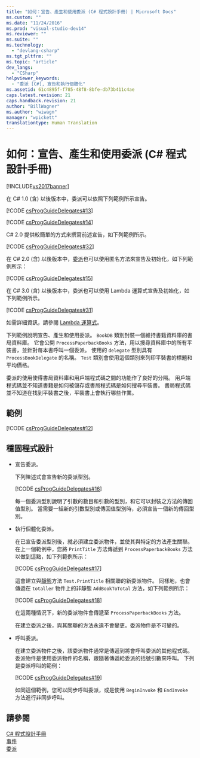 ```yaml
---
title: "如何：宣告、產生和使用委派 (C# 程式設計手冊) | Microsoft Docs"
ms.custom: ""
ms.date: "11/24/2016"
ms.prod: "visual-studio-dev14"
ms.reviewer: ""
ms.suite: ""
ms.technology: 
  - "devlang-csharp"
ms.tgt_pltfrm: ""
ms.topic: "article"
dev_langs: 
  - "CSharp"
helpviewer_keywords: 
  - "委派 [C#], 宣告和執行個體化"
ms.assetid: 61c4895f-f785-48f8-8bfe-db73b411c4ae
caps.latest.revision: 21
caps.handback.revision: 21
author: "BillWagner"
ms.author: "wiwagn"
manager: "wpickett"
translationtype: Human Translation
---
```

# 如何：宣告、產生和使用委派 (C# 程式設計手冊)
[!INCLUDE[vs2017banner](../../../csharp/includes/vs2017banner.md)]

在 C\# 1.0 \(含\) 以後版本中，委派可以依照下列範例所示宣告。  
  
 [!CODE [csProgGuideDelegates#13](../CodeSnippet/VS_Snippets_VBCSharp/csProgGuideDelegates#13)]  
  
 [!CODE [csProgGuideDelegates#14](../CodeSnippet/VS_Snippets_VBCSharp/csProgGuideDelegates#14)]  
  
 C\# 2.0 提供較簡單的方式來撰寫前述宣告，如下列範例所示。  
  
 [!CODE [csProgGuideDelegates#32](../CodeSnippet/VS_Snippets_VBCSharp/csProgGuideDelegates#32)]  
  
 在 C\# 2.0 \(含\) 以後版本中，[委派](../../../csharp/language-reference/keywords/delegate.md)也可以使用匿名方法來宣告及初始化，如下列範例所示：  
  
 [!CODE [csProgGuideDelegates#15](../CodeSnippet/VS_Snippets_VBCSharp/csProgGuideDelegates#15)]  
  
 在 C\# 3.0 \(含\) 以後版本中，委派也可以使用 Lambda 運算式宣告及初始化，如下列範例所示。  
  
 [!CODE [csProgGuideDelegates#31](../CodeSnippet/VS_Snippets_VBCSharp/csProgGuideDelegates#31)]  
  
 如需詳細資訊，請參閱 [Lambda 運算式](../../../csharp/programming-guide/statements-expressions-operators/lambda-expressions.md)。  
  
 下列範例說明宣告、產生和使用委派。  `BookDB` 類別封裝一個維持書籍資料庫的書局資料庫。  它會公開 `ProcessPaperbackBooks` 方法，用以搜尋資料庫中的所有平裝書，並針對每本書呼叫一個委派。  使用的 `delegate` 型別具有 `ProcessBookDelegate` 的名稱。  `Test` 類別會使用這個類別來列印平裝書的標題和平均價格。  
  
 委派的使用使得書局資料庫和用戶端程式碼之間的功能作了良好的分隔。  用戶端程式碼並不知道書籍是如何被儲存或書局程式碼是如何搜尋平裝書。  書局程式碼並不知道在找到平裝書之後，平裝書上會執行哪些作業。  
  
## 範例  
 [!CODE [csProgGuideDelegates#12](../CodeSnippet/VS_Snippets_VBCSharp/csProgGuideDelegates#12)]  
  
## 穩固程式設計  
  
-   宣告委派。  
  
     下列陳述式會宣告新的委派型別。  
  
     [!CODE [csProgGuideDelegates#16](../CodeSnippet/VS_Snippets_VBCSharp/csProgGuideDelegates#16)]  
  
     每一個委派型別說明了引數的數目和引數的型別，和它可以封裝之方法的傳回值型別。  當需要一組新的引數型別或傳回值型別時，必須宣告一個新的傳回型別。  
  
-   執行個體化委派。  
  
     在已宣告委派型別後，就必須建立委派物件，並使其與特定的方法產生關聯。  在上一個範例中，您將 `PrintTitle` 方法傳遞到 `ProcessPaperbackBooks` 方法以做到這點，如下列範例所示：  
  
     [!CODE [csProgGuideDelegates#17](../CodeSnippet/VS_Snippets_VBCSharp/csProgGuideDelegates#17)]  
  
     這會建立與[靜態](../../../csharp/language-reference/keywords/static.md)方法 `Test.PrintTitle` 相關聯的新委派物件。  同樣地，也會傳遞在 `totaller` 物件上的非靜態 `AddBookToTotal` 方法，如下列範例所示：  
  
     [!CODE [csProgGuideDelegates#18](../CodeSnippet/VS_Snippets_VBCSharp/csProgGuideDelegates#18)]  
  
     在這兩種情況下，新的委派物件會傳遞至 `ProcessPaperbackBooks` 方法。  
  
     在建立委派之後，與其關聯的方法永遠不會變更。委派物件是不可變的。  
  
-   呼叫委派。  
  
     在建立委派物件之後，該委派物件通常是傳遞到將會呼叫委派的其他程式碼。  委派物件是使用委派物件的名稱，跟隨著傳遞給委派的括號引數來呼叫。  下列是委派呼叫的範例：  
  
     [!CODE [csProgGuideDelegates#19](../CodeSnippet/VS_Snippets_VBCSharp/csProgGuideDelegates#19)]  
  
     如同這個範例，您可以同步呼叫委派，或是使用 `BeginInvoke` 和 `EndInvoke` 方法進行非同步呼叫。  
  
## 請參閱  
 [C\# 程式設計手冊](../../../csharp/programming-guide/index.md)   
 [事件](../../../csharp/programming-guide/events/index.md)   
 [委派](../../../csharp/programming-guide/delegates/index.md)